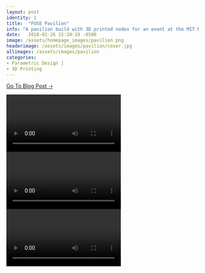 ```yaml
---
layout: post
identity: 1
title:  "FUSE Pavilion"
info: "A pavilion build with 3D printed nodes for an event at the MIT Media Lab."
date:   2018-02-26 15:20:19 -0500
image: /assets/homepage_images/pavilion.png
headerimage: /assets/images/pavilion/cover.jpg
allimages: /assets/images/pavilion
categories:
- Parametric Design |
- 3D Printing 
---
```


<a href="https://formlabs.com/blog/parametric-design-customized-conference-swag/" target="_blank" class="bigbutton">Go To Blog Post ➝</a>

<div>
  <video autoPlay loop>
    <source src="/assets/video/pavilion/packing.mp4" type="video/mp4"/>
  </video>
</div>

<div>
  <video autoPlay loop>
    <source src="/assets/video/pavilion/pavillion2.mp4" type="video/mp4"/>
  </video>
</div>

<div>
  <video autoPlay loop>
    <source src="/assets/video/pavilion/pavillion3.mp4" type="video/mp4"/>
  </video>
</div>
